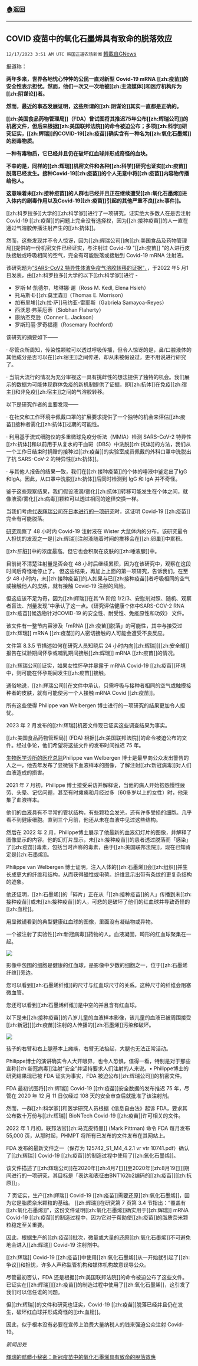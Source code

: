 ###  [:house:返回](README.md)
---


## COVID 疫苗中的氧化石墨烯具有致命的脱落效应
`12/17/2023 3:51 AM UTC 韩国正道农场新闻` [轉載自GNews](https://gnews.org/articles/2119247)

         
报道称：

**两年多来，世界各地忧心忡忡的公民一直对新型** **Covid-19 mRNA** **[[zh:疫苗]]的安全性表示担忧。然而，他们一次又一次地被[[zh:主流媒体]]和医疗机构斥为[[zh:阴谋论]]者。**

**然而，最近的事态发展证明，这些所谓的[[zh:阴谋论]]其实一直都是正确的。**

**[[zh:美国食品药物管理局]]（FDA）曾试图将其推迟75年公布[[zh:辉瑞公司]]的机密文件，但后来根据[[zh:美国联邦法院]]的命令被迫公布；多项[[zh:科学]]研究证实，[[zh:辉瑞]]的COVID-19[[zh:疫苗]]确实含有一种名为[[zh:氧化石墨烯]]的剧毒物质。**

**一种有毒物质，它已经并且仍在破坏红血球并形成奇怪的血块。**

**不幸的是，同样的[[zh:辉瑞]]机密文件和各种[[zh:科学]]研究也证实[[zh:疫苗]]脱落已经发生。接种Covid-19[[zh:疫苗]]的个人无意中将[[zh:疫苗]]内容物传播给他人。**

**这意味着未[[zh:接种疫苗]]的人群也已经并且正在继续遭受[[zh:氧化石墨烯]]进入体内的剧毒作用以及Covid-19[[zh:疫苗]]引起的其他严重不良[[zh:事件]]。**

[[zh:科罗拉多]]大学的[[zh:科学家]]进行了一项研究，证实绝大多数人在是否注射 Covid-19 [[zh:疫苗]]的问题上完全没有选择权，因为[[zh:接种疫苗]]的人一直在通过气溶胶传播注射产生的[[zh:抗体]]。

然而，这些发现并不令人惊讶，因为[[zh:辉瑞公司]]向[[zh:美国食品及药物管理局]]提供的一份机密文件已经证实，与注射过 Covid-19 "[[zh:疫苗]] "的人进行皮肤接触或呼吸相同的空气，完全有可能脱落或接触到 Covid-19 mRNA 注射液。

该研究题为[“SARS-CoV2 特异性体液免疫气溶胶转移的证据”，](https://www.medrxiv.org/content/10.1101/2022.04.28.22274443v1.full-text)，于2022 年5 月1 日发表，由[[zh:科罗拉多]]大学的以下[[zh:科学家]]进行 -

*   罗斯·M·凯德尔，埃琳娜·谢（Ross M. Kedl, Elena Hsieh）
*   托马斯·E·[[zh:莫里森]]（Thomas E. Morrison）
*   加布里埃[[zh:拉·萨]]马约亚\-雷耶斯（Gabriela Samayoa-Reyes）
*   西沃恩·弗莱厄蒂（Siobhan Flaherty）
*   康纳杰克逊（Conner L. Jackson）
*   罗斯玛丽·罗奇福德（Rosemary Rochford）

该研究的摘要如下——

·         尽管众所周知，传染性颗粒可以透过呼吸传播，但令人惊讶的是，鼻/口腔液体的其他成分是否可以在[[zh:宿主]]之间传递，却从未被假设过，更不用说进行研究了。

·         当前大流行的情况为充分审视这一具有挑衅性的想法提供了独特的机会。我们展示的数据为可能体现群体免疫的新机制提供了证据，即[[zh:抗体]]在免疫[[zh:宿主]]和非免疫[[zh:宿主]]之间的气溶胶转移。

 以下是研究作者的主要发现——

·         在社交和工作环境中佩戴口罩的扩展要求提供了一个独特的机会来评估[[zh:疫苗]]接种者雾化[[zh:抗体]]过期的可能性。

·         利用基于流式细胞仪的多重微球免疫分析法（MMIA）检测 SARS-CoV-2 特异性[[zh:抗体]]和以前用于从复水的干血斑（DBS）中洗脱[[zh:抗体]]的方法，我们从一个工作日结束时捐赠的接种过[[zh:疫苗]]的实验室成员佩戴的外科口罩中洗脱出了抗 SARS-CoV-2 的特异性[[zh:抗体]]。

·         与其他人报告的结果一致，我们在[[zh:接种疫苗]]的个体的唾液中鉴定出了IgG 和IgA。因此，从口罩中洗脱[[zh:抗体]]后同时检测到 IgG 和 IgA 并不奇怪。

鉴于这些观察结果，我们假设液滴/雾化[[zh:抗体]]转移可能发生在个体之间，就像液滴/雾化[[zh:病毒]]颗粒可以透过相同的途径交换一样。

当我们考虑[代表辉瑞公司在日本进行的一项研究](https://phmpt.org/wp-content/uploads/2022/03/125742_S1_M4_4223_185350.pdf)时，这证明 Covid-19 [[zh:疫苗]]完全有可能脱落。

[研究](https://phmpt.org/wp-content/uploads/2022/03/125742_S1_M4_4223_185350.pdf)观察了 48 小时内 Covid-19 注射液在 Wister 大鼠体内的分布。该研究最令人担忧的发现之一是[[zh:辉瑞]]注射液随着时间的推移会在[[zh:卵巢]]中累积。

 [[zh:肝脏]]中的浓度最高。但它也会积聚在皮肤的[[zh:唾液腺]]中。

目前尚不清楚注射量是否会在 48 小时后继续累积，因为在该研究中，观察在这段时间后奇怪地停止了。
但这些结果，再加上上面的第一项研究，告诉我们，在至少 48 小时内，未[[zh:接种疫苗]]的人如果与已[[zh:接种疫苗]]者呼吸相同的空气或接触他人的皮肤，就有接触 Covid-19 注射的风险。

但这应该不足为奇，因为[[zh:辉瑞]]在其“A 阶段 1/2/3、安慰剂对照、随机、观察者盲法、剂量发现”中承认了这一点。《研究评估健康个体中SARS-COV-2 RNA [[zh:疫苗]]候选物针对COVID-19 的安全性、耐受性、免疫原性和功效》 文件。

该文件有一整节内容涉及「mRNA [[zh:疫苗]]脱落」的可能性，其中与接受过[[zh:辉瑞]] mRNA [[zh:疫苗]]的人密切接触的人可能会遭受不良反应。

文件第 8.3.5 节描述如何在研究人员知晓后 24 小时内向[[zh:辉瑞]][[zh:安全部]]报告在试验期间怀孕或哺乳期间接触[[zh:辉瑞]] mRNA [[zh:疫苗]]的情况。

[[zh:辉瑞公司]]证实，如果女性怀孕并暴露于 mRNA Covid-19 [[zh:疫苗]]环境中，则可能在怀孕期间发生[[zh:疫苗]]接触。

通俗地说，[[zh:辉瑞公司]]在文件中承认，只需呼吸与接种者相同的空气或触摸接种者的皮肤，就有可能使另一个人接触 mRNA Covid [[zh:疫苗]]。

所有这些使得 Philippe van Welbergen 博士进行的一项研究的结果更加令人担忧。

2023 年 2 月发布的[[zh:辉瑞]]机密文件现已证实这些调查结果为事实。

[[zh:美国食品药物管理局]] (FDA) 根据[[zh:美国联邦法院]]的命令被迫公布的文件。经过争论，他们希望将这些文件的发布时间推迟 75 年。

[生物医学诊所的医疗总监](https://biomedclinics.wixsite.com/biomedical/about-us)Philippe van Welbergen 博士是最早向公众发出警告的人之一，他去年发布了显微镜下血液样本的图像，了解注射[[zh:新冠病毒]]对人们血液造成的损害。

2021 年 7 月初，Philippe 博士接受采访并解释说，当他的病人开始抱怨慢性疲劳、头晕、记忆问题，甚至有时瘫痪和月经过多（60多岁以上的女性）时，他采集了血液样本。

他们的血液具有不寻常的管状结构，有些颗粒会发光，还有许多受损的细胞。几乎看不到健康细胞。直到三个月前，他还从未在血液中见过这些结构。

然后在 2022 年 2 月，Philippe博士展示了他最新的血液幻灯片的图像，并解释了图像显示的内容。他的幻灯片显示，未[[zh:接种疫苗]]的患者透过脱落而「感染」了[[zh:疫苗]]毒素，包括当时声称的毒素，由于[[zh:美国联邦法院]]，现在已知肯定是[[zh:石墨烯]]。

Philippe van Welbergen 博士证明，注入人体的[[zh:石墨烯]]会[[zh:组织]]并生长成更大的纤维和结构，从而获得磁性或电荷。纤维显示出带有条纹的更复杂结构的迹象。

他还证明，[[zh:石墨烯]]的「碎片」正在从「[[zh:接种疫苗]]的人」传播到未[[zh:接种疫苗]]或未[[zh:接种疫苗]]的人，可悲的是破坏了他们的红血球并导致奇怪的[[zh:血栓]]。

用显微镜看到的典型健康红血球的图像，里面没有凝结物或异物。

一个被注射了实验性[[zh:新冠病毒]]药物的人。血液凝固，畸形的红血球聚集在一起。 

![](ipfs://QmRuENZMqyTeNMyJiyYH1nYUrhnQpXqTPGf6CNFrJMALko?.png)

影像中包围的细胞是健康的红血球，是影像中少数的细胞之一，位于[[zh:石墨烯纤维]]旁边。

您可以看到[[zh:石墨烯纤维]]的尺寸与红血球尺寸的关系。这种尺寸的纤维会阻塞微血管。

您还可以看到[[zh:石墨烯纤维]]是中空的并且含有红血球。

以下是未[[zh:接种疫苗]]的八岁儿童的血液样本影像，该儿童的血液已被周围接受[[zh:新冠]][[zh:疫苗]]注射的人传播的[[zh:石墨烯]]污染和破坏。

![](ipfs://QmfUt2C2W1VFDM31fxZzBtFGP7HdW9HPAuqP93XB54RuPQ?.png)

孩子的右臂和右上腿基本上瘫痪，右臂无法抬起，大腿也无法正常活动。

Philippe博士的演讲确实令人大开眼界，也令人恐惧，值得一看，特别是对于那些宣称[[zh:新冠病毒]]注射“安全”并坚持要求人们注射的人来说。•     Philippe博士的研究结果现已被 FDA 证实为事实，FDA 被迫公布[[zh:辉瑞公司]]的机密文件。

FDA 最初试图将[[zh:辉瑞]] Covid-19 [[zh:疫苗]]安全数据的发布推迟 75 年，尽管在 2020 年 12 月 11 日仅经过 108 天的安全审查后就批准了该注射剂。

然而，一群[[zh:科学家]]和医学研究人员根据《信息自由法》起诉 FDA，要求其公布数十万份与[[zh:辉瑞]] BioNTech Covid-19 [[zh:疫苗]]许可相关的文件。

2022 年 1 月初，联邦法官[[zh:马克皮特曼]] (Mark Pittman) 命令 FDA 每月发布 55,000 页，从那时起，PHMPT 将所有已发布的文件发布在其网站上。

FDA 发布的最新文件之一（保存为 125742\_S1\_M4\_4.2.1 vr vtr 10741.pdf）确认了[[zh:辉瑞]] Covid-19 [[zh:疫苗]]的制造过程中使用了[[zh:氧化石墨烯]]。

该文件描述了[[zh:辉瑞公司]]在2020年[[zh:4月7日]]至2020年[[zh:8月19日]]期间进行的一项研究，其目标是「表达和表征由BNT162b2编码的[[zh:疫苗]][[zh:抗原]]」。

​​​​​​​​​​​​​​ 7 页证实，生产[[zh:辉瑞]] Covid-19 [[zh:疫苗]]需要还原[[zh:氧化石墨烯]]，因为它是脂质奈米颗粒的基础。
[[zh:辉瑞]]在研究第 7 页第 3.4 节指出：“覆盖有[[zh:氧化石墨烯]]”，这份文件证明[[zh:氧化石墨烯]]确实用于[[zh:辉瑞]] mRNA Covid-19 [[zh:疫苗]]的制造过程中，因为它对于帮助使[[zh:疫苗]]的脂质奈米颗粒稳定至关重要。

因此，根据生产的[[zh:疫苗]]批次，微量或大量的还原[[zh:氧化石墨烯]]不可避免地会进入[[zh:辉瑞]] Covid-19 注射剂中。

[[zh:辉瑞]] Covid-19 [[zh:疫苗]]中使用[[zh:氧化石墨烯]]从一开始就引起了[[zh:争议]]和担忧，许多人声称监管机构和媒体机构故意误导公众。

尽管最初否认，FDA 还是根据[[zh:美国联邦法院]]的命令被迫公布了这些文件。已证实在[[zh:辉瑞]][[zh:疫苗]]的制造过程中使用了[[zh:氧化石墨烯]]，这引发了我们可以信任谁的问题。

但[[zh:辉瑞]]的文件和研究也证实，Covid-19 [[zh:疫苗]]脱落已经并且仍在发生，破坏红血球并形成奇怪的[[zh:血栓]]。

因此，似乎根本没有必要在宣传上浪费大量纳税人的钱来强迫公众注射 Covid-19。

*新闻出处*

[輝瑞的骯髒小秘密：新冠疫苗中的氧化石墨烯具有致命的脫落效應](https://expose-news.com/2023/12/16/pfizers-dirty-little-secret-graphene-shedding/)



